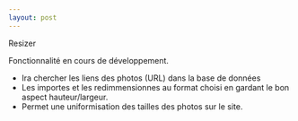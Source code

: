 ```yaml
---
layout: post
---
```


Resizer

Fonctionnalité en cours de développement.

- Ira chercher les liens des photos (URL) dans la base de données
- Les importes et les redimmensionnes au format choisi en gardant le bon aspect hauteur/largeur.
- Permet une uniformisation des tailles des photos sur le site.